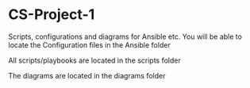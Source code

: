 # CS-Project-1
Scripts, configurations and diagrams for Ansible etc.
You will be able to locate the Configuration files in the Ansible folder 

All scripts/playbooks are located in the scripts folder 

The diagrams are located in the diagrams folder
